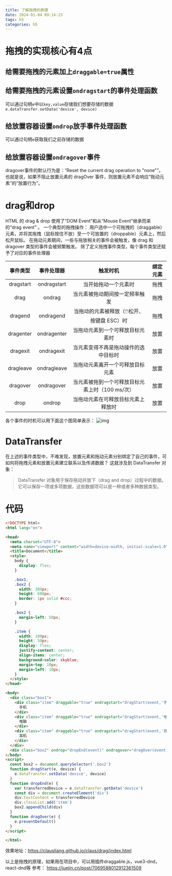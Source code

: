 ```yaml
---
title: 了解拖拽的原理
date: 2024-01-04 09:14:23
tags: h5
categories: h5
---
```

<script type="text/javascript" src="/myblog/custom.js"></script>

# 拖拽的实现核心有4点
## 给需要拖拽的元素加上`draggable=true`属性
## 给需要拖拽的元素设置`ondragstart`的事件处理函数
可以通过句柄`e`中以`key,value`存储我们想要存储的数据
`e.dataTransfer.setData('device', device)`
## 给放置容器设置`ondrop`放手事件处理函数
可以通过句柄`e`获取我们之前存储的数据
## 给放置容器设置`ondragover`事件
dragover事件的默认行为是：“Reset the current drag operation to "none"”。也就是说，如果不阻止放置元素的 dragOver 事件，则放置元素不会响应“拖动元素”的“放置行为”。

# drag和drop
HTML 的 drag & drop 使用了“DOM Event”和从“Mouse Event”继承而来的“drag event” 。
一个典型的拖拽操作： 用户选中一个可拖拽的（draggable）元素，并将其拖拽（鼠标按住不放）至一个可放置的（droppable）元素上，然后松开鼠标。
在拖动元素期间，一些与拖放相关的事件会被触发，像 drag 和 dragover 类型的事件会被频繁触发。
除了定义拖拽事件类型，每个事件类型还赋予了对应的事件处理器

| 事件类型 | 事件处理器 | 触发时机 | 绑定元素 |
|:-:|:-:|:-:|:-:|
| dragstart | ondragstart | 当开始拖动一个元素时 | 拖拽|
|drag	|ondrag	|当元素被拖动期间按一定频率触发|	拖拽|
|dragend|	ondragend|	当拖动的元素被释放（🖱️松开、按键盘 ESC）时	|拖拽|
|dragenter|	ondragenter|	当拖动元素到一个可释放目标元素时|	放置|
|dragexit|	ondragexit|	当元素变得不再是拖动操作的选中目标时|	放置|
|dragleave|	ondragleave|	当拖动元素离开一个可释放目标元素|	放置|
|dragover|	ondragover|	当元素被拖到一个可释放目标元素上时（100 ms/次）|	放置|
|drop|	ondrop|	当拖动元素在可释放目标元素上释放时	|放置|

各个事件的时机可以用下面这个图简单表示：
![img](/images/drag-2024-1-4.png)
# DataTransfer
在上述的事件类型中，不难发现，放置元素和拖动元素分别绑定了自己的事件，可如何将拖拽元素和放置元素建立联系以及传递数据？
这就涉及到 DataTransfer 对象：
> DataTransfer 对象用于保存拖动并放下（drag and drop）过程中的数据。它可以保存一项或多项数据，这些数据项可以是一种或者多种数据类型。

# 代码
```html
<!DOCTYPE html>
<html lang="en">

<head>
  <meta charset="UTF-8">
  <meta name="viewport" content="width=device-width, initial-scale=1.0">
  <title>Document</title>
  <style>
    body {
      display: flex;
    }

    .box1,
    .box2 {
      width: 300px;
      height: 600px;
      border: 1px solid #ccc;
    }

    .box2 {
      margin-left: 50px;
    }

    .item {
      width: 100px;
      height: 50px;
      display: flex;
      justify-content: center;
      align-items: center;
      background-color: skyblue;
      margin-top: 10px;
      margin-left: 10px;
    }
  </style>
</head>

<body>
  <div class="box1">
    <div class="item" draggable="true" ondragstart="dragStart(event,'手机')">
      手机
    </div>
    <div class="item" draggable="true" ondragstart="dragStart(event,'电脑')">
      电脑
    </div>
    <div class="item" draggable="true" ondragstart="dragStart(event,'耳机')">
      耳机
    </div>
  </div>
  <div class="box2" ondrop="dropEnd(event)" ondragover="dragOver(event)"></div>
</body>
<script>
  const box2 = document.querySelector('.box2')
  function dragStart(e, device) {
    e.dataTransfer.setData('device', device)
  }
  function dropEnd(e) {
    var transferredDevice = e.dataTransfer.getData('device')
    const div = document.createElement('div')
    div.textContent = transferredDevice
    div.classList.add('item')
    box2.appendChild(div)
  }
  function dragOver(e) {
    e.preventDefault()
  }
</script>

</html>
```
效果地址：https://clausliang.github.io/claus/drag/index.html

以上是拖拽的原理，如果用在项目中，可以用插件draggable.js，vue3-dnd，react-dnd等
参考：
https://juejin.cn/post/7069588012912361509

